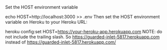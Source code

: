 Set the HOST environment variable

echo HOST=http://localhost:3000 >> .env
Then set the HOST environment variable on Heroku to your Heroku URL:

heroku config:set HOST=https://your-heroku-app.herokuapp.com
NOTE: do not include the trailing slash. So https://guarded-inlet-5817.herokuapp.com 
  instead of https://guarded-inlet-5817.herokuapp.com/
